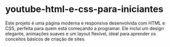 # youtube-html-e-css-para-iniciantes
Este projeto é uma página moderna e responsiva desenvolvida com HTML e CSS, perfeita para quem está começando a programar. Ele inclui um design elegante, animações suaves e um layout flexível, ideal para aprender os conceitos básicos de criação de sites.
